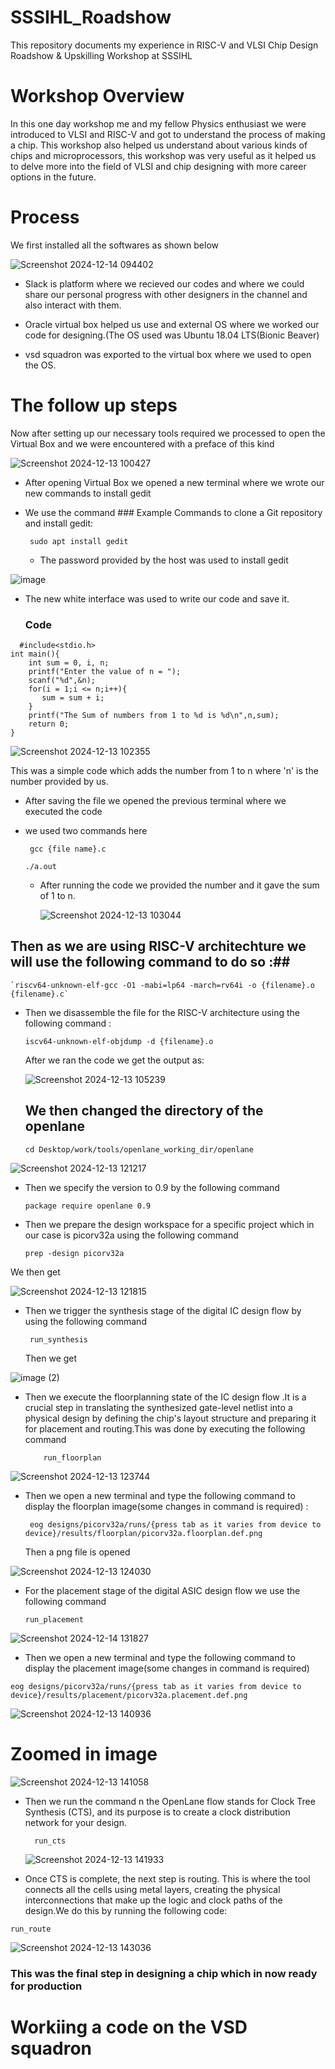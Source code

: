 # SSSIHL_Roadshow
This repository documents my experience in RISC-V and VLSI Chip Design Roadshow   &amp; Upskilling Workshop at SSSIHL

# Workshop Overview
In this one day workshop me and my fellow Physics enthusiast we were introduced to VLSI and RISC-V and got to understand the process of making a chip. This workshop also helped us understand about various kinds of chips and microprocessors, this workshop was very useful as it helped us to delve more into the field of VLSI and chip designing with more career options in the future.

# Process 
We first installed all the softwares as shown below

![Screenshot 2024-12-14 094402](https://github.com/user-attachments/assets/bf5f1750-9096-48b0-a24a-40817bcfc72d)

* Slack is platform where we recieved our codes and where we could share our personal progress with other designers in the channel and also interact with them.

* Oracle virtual box helped us use and external OS where we worked our code for designing.(The OS used was  Ubuntu 18.04 LTS(Bionic Beaver)

* vsd squadron was exported to the virtual box where we used to open the OS.

# The follow up steps

Now after setting up our necessary tools required we processed to open the Virtual Box and we were encountered with a preface of this kind

![Screenshot 2024-12-13 100427](https://github.com/user-attachments/assets/bf79f6ec-f9d8-42f1-93e0-e1d75e039661)


* After opening Virtual Box we opened a new terminal where we wrote our new commands to install gedit

* We use the command ### Example Commands to clone a Git repository and install gedit:

  ` sudo apt install gedit`

  * The password provided by the host was used to install gedit
 
    

![image](https://github.com/user-attachments/assets/71b143fe-f6fa-4af0-9dfa-ccf4a05caf32)

* The new white interface was used to write our code and save it.

  ### Code ###
```
  #include<stdio.h>
int main(){
    int sum = 0, i, n;
    printf("Enter the value of n = ");
    scanf("%d",&n);
    for(i = 1;i <= n;i++){
       sum = sum + i;
    }
    printf("The Sum of numbers from 1 to %d is %d\n",n,sum);
    return 0;
}
```

![Screenshot 2024-12-13 102355](https://github.com/user-attachments/assets/0e820091-265e-4e54-8be5-2390e52462ba)

This was a simple code which adds the number from 1 to n where 'n' is the number provided by us.

* After saving the file we opened the previous terminal where we executed the code

* we used two commands here

  ` gcc {file name}.c`
  
  `./a.out`

  * After running the code we provided the number and it gave the sum of 1 to n.

    ![Screenshot 2024-12-13 103044](https://github.com/user-attachments/assets/0ef6bb24-0c17-40a3-b68f-5c72ada8965b)

## Then as we are using RISC-V architechture we will use the following command to do so :##
  
    `riscv64-unknown-elf-gcc -O1 -mabi=lp64 -march=rv64i -o {filename}.o {filename}.c`
* Then we disassemble the file for the RISC-V architecture using the following command :
  
    ```
  iscv64-unknown-elf-objdump -d {filename}.o
    ```
  After we ran the code we get the output as:

  
  ![Screenshot 2024-12-13 105239](https://github.com/user-attachments/assets/80df8510-006d-4a23-9940-ad9679d0d4e1)


  ## We then changed the directory of the openlane ##

  ```
  cd Desktop/work/tools/openlane_working_dir/openlane
  ```




![Screenshot 2024-12-13 121217](https://github.com/user-attachments/assets/86383699-9c15-4372-8c92-d1909a9598de)

* Then we specify the version to 0.9 by the following command
    ```
    package require openlane 0.9
    ```
* Then we prepare the design workspace for a specific project which in our case is picorv32a using the following command
     ```
     prep -design picorv32a
     ```

We then get

![Screenshot 2024-12-13 121815](https://github.com/user-attachments/assets/f05f1394-3ff7-472d-a84b-b3ca9c0aeca5)

* Then we trigger the synthesis stage of the digital IC design flow by using the following command
  ```
   run_synthesis
  ```

  Then we get

 
  
![image (2)](https://github.com/user-attachments/assets/b9282a2c-2ac0-4f67-bf1f-681c45baee95)


* Then we execute the floorplanning state of the IC design flow .It is a crucial step in translating the synthesized gate-level netlist into a physical design by defining the chip's layout structure and preparing it for placement and routing.This was done by executing the following command

  ```
      run_floorplan
  ```

  
![Screenshot 2024-12-13 123744](https://github.com/user-attachments/assets/1ee2bf44-60c3-4b9b-bc8c-ccde32e63684)


* Then we open a new terminal and type the following command to display the floorplan image(some changes in command is required) :

  ```
   eog designs/picorv32a/runs/{press tab as it varies from device to device}/results/floorplan/picorv32a.floorplan.def.png
  ```

  Then a png file is opened
  


![Screenshot 2024-12-13 124030](https://github.com/user-attachments/assets/3647bf81-ce39-4dca-8ad9-01cec93a49a4)


* For the placement stage of the digital ASIC design flow we use the following command
  ```
  run_placement
  ```

![Screenshot 2024-12-14 131827](https://github.com/user-attachments/assets/9eb469b6-051e-4120-89b4-fe8aaa4f9b5a)

* Then we open a new terminal and type the following command to display the placement image(some changes in command is required)
  
```
eog designs/picorv32a/runs/{press tab as it varies from device to device}/results/placement/picorv32a.placement.def.png
```

![Screenshot 2024-12-13 140936](https://github.com/user-attachments/assets/832ca6d5-0f79-4a77-833c-555b77785c14)



# Zoomed in image #


![Screenshot 2024-12-13 141058](https://github.com/user-attachments/assets/aebd8bc5-816f-40e3-b9f9-e3189461a062)


* Then we run the command n the OpenLane flow stands for Clock Tree Synthesis (CTS), and its purpose is to create a clock distribution network for your design.
    ```
      run_cts
    ```


    ![Screenshot 2024-12-13 141933](https://github.com/user-attachments/assets/b71adc0e-cf6d-4436-83ab-c18b580add44)


* Once CTS is complete, the next step is routing. This is where the tool connects all the cells using metal layers, creating the physical interconnections that make up the logic and clock paths of the design.We do this by running the following code:
 ```
run_route
```

                  
![Screenshot 2024-12-13 143036](https://github.com/user-attachments/assets/72883670-6852-4e64-b703-dd68262e6c4f)

### This was the final step in designing a chip which in now ready for production ###

# Workiing a code on the VSD squadron #


